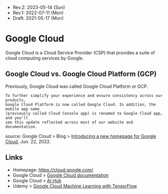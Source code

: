* Rev.2: 2023-05-14 (Sun)
* Rev.1: 2022-07-11 (Mon)
* Draft: 2021-05-17 (Mon)

# Google Cloud
Google Cloud is a Cloud Service Provider (CSP) that provides a suite of cloud computing services by Google.

## Google Cloud vs. Google Cloud Platform (GCP)
Previously, Google Cloud was called Google Cloud Platform or GCP.
```
To further simplify your experience and ensure consistency across our products, 
Google Cloud Platform is now called Google Cloud. In addition, the mobile app name 
(previously called Cloud Console app) is renamed to Google Cloud app, and you'll 
see this update reflected across most of our website and documentation.
```
source: Google Cloud > Blog > [Introducing a new homepage for Google Cloud](https://cloud.google.com/blog/topics/developers-practitioners/introducing-new-homepage-google-cloud), Jun. 22, 2022.

## Links
* Homepage: https://cloud.google.com/
* Google Cloud > [Google Cloud documentation](https://cloud.google.com/docs)
* Google Cloud > [AI Hub](https://aihub.cloud.google.com/)
* Udemy > [Google Cloud Machine Learning with TensorFlow](https://www.udemy.com/course/google-cloud-machine-learning-with-tensorflow/)
